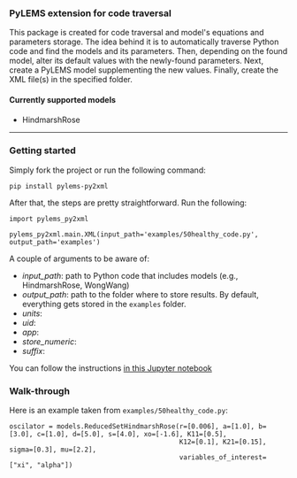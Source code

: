 ### PyLEMS extension for code traversal 

This package is created for code traversal and model's equations and parameters storage. The idea behind it is to 
automatically traverse Python code and find the models and its parameters. Then, depending on the found model, 
alter its default values with the newly-found parameters. Next, create a PyLEMS model supplementing the new values. 
Finally, create the XML file(s) in the specified folder.

#### Currently supported models

- HindmarshRose


---


### Getting started

Simply fork the project or run the following command:

```
pip install pylems-py2xml
```

After that, the steps are pretty straightforward. Run the following:

```
import pylems_py2xml

pylems_py2xml.main.XML(input_path='examples/50healthy_code.py', output_path='examples')
```

A couple of arguments to be aware of:

- *input_path*: path to Python code that includes models (e.g., HindmarshRose, WongWang)
- *output_path*: path to the folder where to store results. By default, everything gets stored in the `examples` folder. 
- *units*: 
- *uid*:
- *app*:
- *store_numeric*:
- *suffix*:

You can follow the instructions [in this Jupyter notebook](https://github.com/dissagaliyeva/pylems-ext/blob/master/notebooks/example.ipynb)


### Walk-through

Here is an example taken from `examples/50healthy_code.py`:
```
oscilator = models.ReducedSetHindmarshRose(r=[0.006], a=[1.0], b=[3.0], c=[1.0], d=[5.0], s=[4.0], xo=[-1.6], K11=[0.5],
                                           K12=[0.1], K21=[0.15], sigma=[0.3], mu=[2.2],
                                           variables_of_interest=["xi", "alpha"])
```


